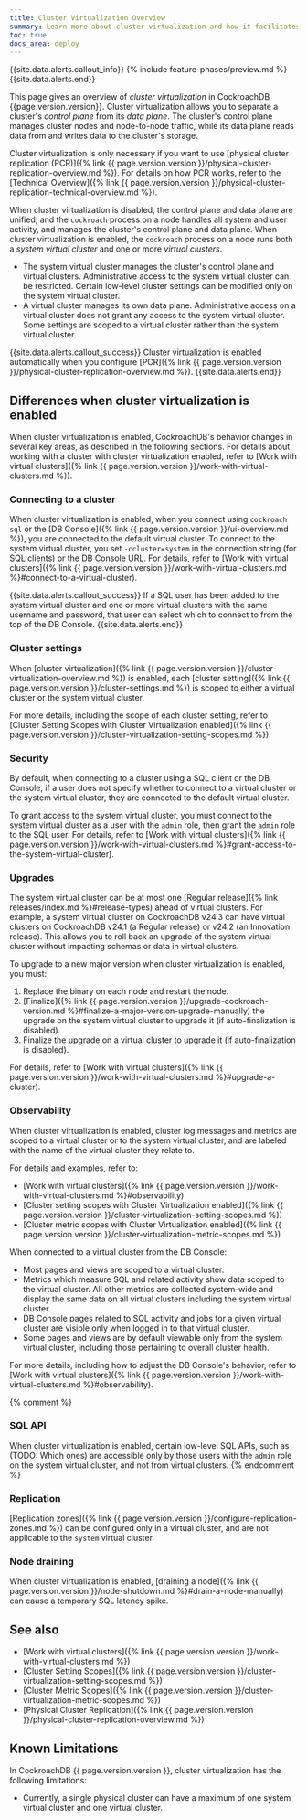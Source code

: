 ```yaml
---
title: Cluster Virtualization Overview
summary: Learn more about cluster virtualization and how it facilitates physical cluster replication.
toc: true
docs_area: deploy
---
```


{{site.data.alerts.callout_info}}
{% include feature-phases/preview.md %}
{{site.data.alerts.end}}

This page gives an overview of _cluster virtualization_ in CockroachDB {{page.version.version}}. Cluster virtualization allows you to separate a cluster's _control plane_ from its _data plane_. The cluster's control plane manages cluster nodes and node-to-node traffic, while its data plane reads data from and writes data to the cluster's storage.

Cluster virtualization is only necessary if you want to use [physical cluster replication (PCR)]({% link {{ page.version.version }}/physical-cluster-replication-overview.md %}). For details on how PCR works, refer to the [Technical Overview]({% link {{ page.version.version }}/physical-cluster-replication-technical-overview.md %}).

When cluster virtualization is disabled, the control plane and data plane are unified, and the `cockroach` process on a node handles all system and user activity, and manages the cluster's control plane and data plane. When cluster virtualization is enabled, the `cockroach` process on a node runs both a _system virtual cluster_ and one or more _virtual clusters_.

- The system virtual cluster manages the cluster's control plane and virtual clusters. Administrative access to the system virtual cluster can be restricted. Certain low-level cluster settings can be modified only on the system virtual cluster.
- A virtual cluster manages its own data plane. Administrative access on a virtual cluster does not grant any access to the system virtual cluster. Some settings are scoped to a virtual cluster rather than the system virtual cluster.

{{site.data.alerts.callout_success}}
Cluster virtualization is enabled automatically when you configure [PCR]({% link {{ page.version.version }}/physical-cluster-replication-overview.md %}).
{{site.data.alerts.end}}

## Differences when cluster virtualization is enabled

When cluster virtualization is enabled, CockroachDB's behavior changes in several key areas, as described in the following sections. For details about working with a cluster with cluster virtualization enabled, refer to [Work with virtual clusters]({% link {{ page.version.version }}/work-with-virtual-clusters.md %}).

### Connecting to a cluster

When cluster virtualization is enabled, when you connect using `cockroach sql` or the [DB Console]({% link {{ page.version.version }}/ui-overview.md %}), you are connected to the default virtual cluster. To connect to the system virtual cluster, you set `-ccluster=system` in the connection string (for SQL clients) or the DB Console URL. For details, refer to [Work with virtual clusters]({% link {{ page.version.version }}/work-with-virtual-clusters.md %}#connect-to-a-virtual-cluster).

{{site.data.alerts.callout_success}}
If a SQL user has been added to the system virtual cluster and one or more virtual clusters with the same username and password, that user can select which to connect to from the top of the DB Console.
{{site.data.alerts.end}}

### Cluster settings

When [cluster virtualization]({% link {{ page.version.version }}/cluster-virtualization-overview.md %}) is enabled, each [cluster setting]({% link {{ page.version.version }}/cluster-settings.md %}) is scoped to either a virtual cluster or the system virtual cluster.

For more details, including the scope of each cluster setting, refer to [Cluster Setting Scopes with Cluster Virtualization enabled]({% link {{ page.version.version }}/cluster-virtualization-setting-scopes.md %}).

### Security

By default, when connecting to a cluster using a SQL client or the DB Console, if a user does not specify whether to connect to a virtual cluster or the system virtual cluster, they are connected to the default virtual cluster.

To grant access to the system virtual cluster, you must connect to the system virtual cluster as a user with the `admin` role, then grant the `admin` role to the SQL user. For details, refer to [Work with virtual clusters]({% link {{ page.version.version }}/work-with-virtual-clusters.md %}#grant-access-to-the-system-virtual-cluster).

### Upgrades

The system virtual cluster can be at most one [Regular release]({% link releases/index.md %}#release-types) ahead of virtual clusters. For example, a system virtual cluster on CockroachDB v24.3 can have virtual clusters on CockroachDB v24.1 (a Regular release) or v24.2 (an Innovation release). This allows you to roll back an upgrade of the system virtual cluster without impacting schemas or data in virtual clusters.

To upgrade to a new major version when cluster virtualization is enabled, you must:

1. Replace the binary on each node and restart the node.
1. [Finalize]({% link {{ page.version.version }}/upgrade-cockroach-version.md %}#finalize-a-major-version-upgrade-manually) the upgrade on the system virtual cluster to upgrade it (if auto-finalization is disabled).
1. Finalize the upgrade on a virtual cluster to upgrade it (if auto-finalization is disabled).

For details, refer to [Work with virtual clusters]({% link {{ page.version.version }}/work-with-virtual-clusters.md %}#upgrade-a-cluster).


### Observability

When cluster virtualization is enabled, cluster log messages and metrics are scoped to a virtual cluster or to the system virtual cluster, and are labeled with the name of the virtual cluster they relate to.

For details and examples, refer to:

- [Work with virtual clusters]({% link {{ page.version.version }}/work-with-virtual-clusters.md %}#observability)
- [Cluster setting scopes with Cluster Virtualization enabled]({% link {{ page.version.version }}/cluster-virtualization-setting-scopes.md %})
- [Cluster metric scopes with Cluster Virtualization enabled]({% link {{ page.version.version }}/cluster-virtualization-metric-scopes.md %})

When connected to a virtual cluster from the DB Console:

- Most pages and views are scoped to a virtual cluster.
- Metrics which measure SQL and related activity show data scoped to the virtual cluster. All other metrics are collected system-wide and display the same data on all virtual clusters including the system virtual cluster.
- DB Console pages related to SQL activity and jobs for a given virtual cluster are visible only when logged in to that virtual cluster.
- Some pages and views are by default viewable only from the system virtual cluster, including those pertaining to overall cluster health.

For more details, including how to adjust the DB Console's behavior, refer to [Work with virtual clusters]({% link {{ page.version.version }}/work-with-virtual-clusters.md %}#observability).

{% comment %}
### SQL API

When cluster virtualization is enabled, certain low-level SQL APIs, such as (TODO: Which ones) are accessible only by those users with the `admin` role on the system virtual cluster, and not from virtual clusters.
{% endcomment %}

### Replication

[Replication zones]({% link {{ page.version.version }}/configure-replication-zones.md %}) can be configured only in a virtual cluster, and are not applicable to the `system` virtual cluster.

### Node draining

When cluster virtualization is enabled, [draining a node]({% link {{ page.version.version }}/node-shutdown.md %}#drain-a-node-manually) can cause a temporary SQL latency spike.

## See also

- [Work with virtual clusters]({% link {{ page.version.version }}/work-with-virtual-clusters.md %})
- [Cluster Setting Scopes]({% link {{ page.version.version }}/cluster-virtualization-setting-scopes.md %})
- [Cluster Metric Scopes]({% link {{ page.version.version }}/cluster-virtualization-metric-scopes.md %})
- [Physical Cluster Replication]({% link {{ page.version.version }}/physical-cluster-replication-overview.md %})

## Known Limitations

In CockroachDB {{ page.version.version }}, cluster virtualization has the following limitations:

- Currently, a single physical cluster can have a maximum of one system virtual cluster and one virtual cluster.
